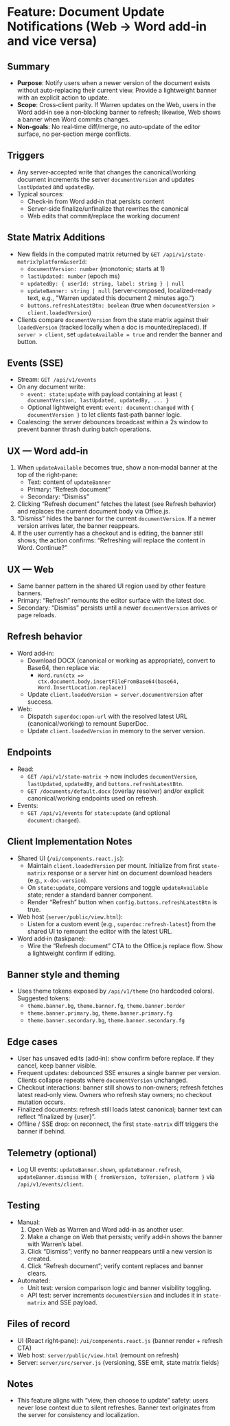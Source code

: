 # Feature: Document Update Notifications (Web → Word add‑in and vice versa)

## Summary
- **Purpose**: Notify users when a newer version of the document exists without auto‑replacing their current view. Provide a lightweight banner with an explicit action to update.
- **Scope**: Cross‑client parity. If Warren updates on the Web, users in the Word add‑in see a non‑blocking banner to refresh; likewise, Web shows a banner when Word commits changes.
- **Non‑goals**: No real‑time diff/merge, no auto‑update of the editor surface, no per‑section merge conflicts.

## Triggers
- Any server‑accepted write that changes the canonical/working document increments the server `documentVersion` and updates `lastUpdated` and `updatedBy`.
- Typical sources:
  - Check‑in from Word add‑in that persists content
  - Server‑side finalize/unfinalize that rewrites the canonical
  - Web edits that commit/replace the working document

## State Matrix Additions
- New fields in the computed matrix returned by `GET /api/v1/state-matrix?platform&userId`:
  - `documentVersion: number` (monotonic; starts at 1)
  - `lastUpdated: number` (epoch ms)
  - `updatedBy: { userId: string, label: string } | null`
  - `updateBanner: string | null` (server‑composed, localized‑ready text, e.g., "Warren updated this document 2 minutes ago.")
  - `buttons.refreshLatestBtn: boolean` (true when `documentVersion > client.loadedVersion`)
- Clients compare `documentVersion` from the state matrix against their `loadedVersion` (tracked locally when a doc is mounted/replaced). If `server > client`, set `updateAvailable = true` and render the banner and button.

## Events (SSE)
- Stream: `GET /api/v1/events`
- On any document write:
  - `event: state:update` with payload containing at least `{ documentVersion, lastUpdated, updatedBy, ... }`
  - Optional lightweight event: `event: document:changed` with `{ documentVersion }` to let clients fast‑path banner logic.
- Coalescing: the server debounces broadcast within a 2s window to prevent banner thrash during batch operations.

## UX — Word add‑in
1) When `updateAvailable` becomes true, show a non‑modal banner at the top of the right‑pane:
   - Text: content of `updateBanner`
   - Primary: “Refresh document”
   - Secondary: “Dismiss”
2) Clicking “Refresh document” fetches the latest (see Refresh behavior) and replaces the current document body via Office.js.
3) “Dismiss” hides the banner for the current `documentVersion`. If a newer version arrives later, the banner reappears.
4) If the user currently has a checkout and is editing, the banner still shows; the action confirms: “Refreshing will replace the content in Word. Continue?”

## UX — Web
- Same banner pattern in the shared UI region used by other feature banners.
- Primary: “Refresh” remounts the editor surface with the latest doc.
- Secondary: “Dismiss” persists until a newer `documentVersion` arrives or page reloads.

## Refresh behavior
- Word add‑in:
  - Download DOCX (canonical or working as appropriate), convert to Base64, then replace via:
    - `Word.run(ctx => ctx.document.body.insertFileFromBase64(base64, Word.InsertLocation.replace))`
  - Update `client.loadedVersion = server.documentVersion` after success.
- Web:
  - Dispatch `superdoc:open-url` with the resolved latest URL (canonical/working) to remount SuperDoc.
  - Update `client.loadedVersion` in memory to the server version.

## Endpoints
- Read:
  - `GET /api/v1/state-matrix` → now includes `documentVersion`, `lastUpdated`, `updatedBy`, and `buttons.refreshLatestBtn`.
  - `GET /documents/default.docx` (overlay resolver) and/or explicit canonical/working endpoints used on refresh.
- Events:
  - `GET /api/v1/events` for `state:update` (and optional `document:changed`).

## Client Implementation Notes
- Shared UI (`/ui/components.react.js`):
  - Maintain `client.loadedVersion` per mount. Initialize from first `state-matrix` response or a server hint on document download headers (e.g., `x-doc-version`).
  - On `state:update`, compare versions and toggle `updateAvailable` state; render a standard banner component.
  - Render “Refresh” button when `config.buttons.refreshLatestBtn` is true.
- Web host (`server/public/view.html`):
  - Listen for a custom event (e.g., `superdoc:refresh-latest`) from the shared UI to remount the editor with the latest URL.
- Word add‑in (taskpane):
  - Wire the “Refresh document” CTA to the Office.js replace flow. Show a lightweight confirm if editing.

## Banner style and theming
- Uses theme tokens exposed by `/api/v1/theme` (no hardcoded colors). Suggested tokens:
  - `theme.banner.bg`, `theme.banner.fg`, `theme.banner.border`
  - `theme.banner.primary.bg`, `theme.banner.primary.fg`
  - `theme.banner.secondary.bg`, `theme.banner.secondary.fg`

## Edge cases
- User has unsaved edits (add‑in): show confirm before replace. If they cancel, keep banner visible.
- Frequent updates: debounced SSE ensures a single banner per version. Clients collapse repeats where `documentVersion` unchanged.
- Checkout interactions: banner still shows to non‑owners; refresh fetches latest read‑only view. Owners who refresh stay owners; no checkout mutation occurs.
- Finalized documents: refresh still loads latest canonical; banner text can reflect “finalized by {user}”.
- Offline / SSE drop: on reconnect, the first `state-matrix` diff triggers the banner if behind.

## Telemetry (optional)
- Log UI events: `updateBanner.shown`, `updateBanner.refresh`, `updateBanner.dismiss` with `{ fromVersion, toVersion, platform }` via `/api/v1/events/client`.

## Testing
- Manual:
  1) Open Web as Warren and Word add‑in as another user.
  2) Make a change on Web that persists; verify add‑in shows the banner with Warren’s label.
  3) Click “Dismiss”; verify no banner reappears until a new version is created.
  4) Click “Refresh document”; verify content replaces and banner clears.
- Automated:
  - Unit test: version comparison logic and banner visibility toggling.
  - API test: server increments `documentVersion` and includes it in `state-matrix` and SSE payload.

## Files of record
- UI (React right‑pane): `/ui/components.react.js` (banner render + refresh CTA)
- Web host: `server/public/view.html` (remount on refresh)
- Server: `server/src/server.js` (versioning, SSE emit, state matrix fields)

## Notes
- This feature aligns with “view, then choose to update” safety: users never lose context due to silent refreshes. Banner text originates from the server for consistency and localization.


